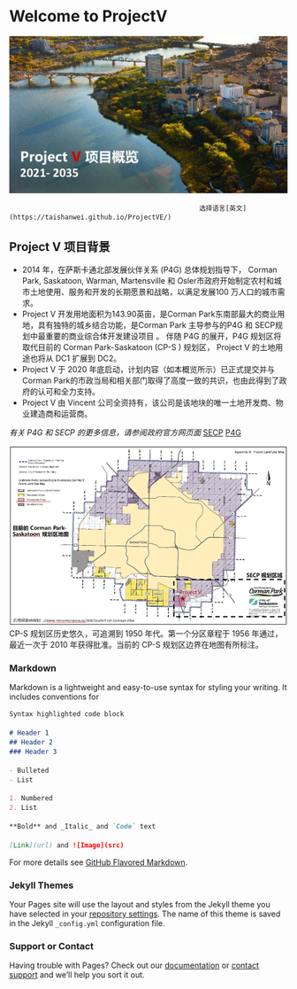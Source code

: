 # Welcome to ProjectV 

![Header](/docs/assets/V1c.PNG)

                                                    选择语言[英文](https://taishanwei.github.io/ProjectVE/) 

## Project V 项目背景

- 2014 年，在萨斯卡通北部发展伙伴关系 (P4G) 总体规划指导下， Corman Park, Saskatoon, Warman, Martensville 和 Osler市政府开始制定农村和城市土地使用、服务和开发的长期愿景和战略，以满足发展100 万人口的城市需求。
- Project V 开发用地面积为143.90英亩，是Corman Park东南部最大的商业用地，具有独特的城乡结合功能，是Corman Park 主导参与的P4G 和 SECP规划中最重要的商业综合体开发建设项目 。 伴随 P4G 的展开，P4G 规划区将取代目前的 Corman Park-Saskatoon (CP-S ) 规划区， Project V 的土地用途也将从 DC1 扩展到 DC2。
- Project V 于 2020 年底启动，计划内容（如本概览所示）已正式提交并与 Corman Park的市政当局和相关部门取得了高度一致的共识，也由此得到了政府的认可和全力支持。
- Project V 由 Vincent 公司全资持有，该公司是该地块的唯一土地开发商、物业建造商和运营商。

_有关 P4G 和 SECP 的更多信息，请参阅政府官方网页面_ 
[SECP](https://www.rmcormanpark.ca/306/South-East-Concept-Plan)
[P4G](https://partnershipforgrowth.ca/about)

![Map](/docs/assets/1C.PNG)
CP-S 规划区历史悠久，可追溯到 1950 年代。第一个分区章程于 1956 年通过，最近一次于 2010 年获得批准。当前的 CP-S 规划区边界在地图有所标注。




### Markdown

Markdown is a lightweight and easy-to-use syntax for styling your writing. It includes conventions for

```markdown
Syntax highlighted code block

# Header 1
## Header 2
### Header 3

- Bulleted
- List

1. Numbered
2. List

**Bold** and _Italic_ and `Code` text

[Link](url) and ![Image](src)
```

For more details see [GitHub Flavored Markdown](https://guides.github.com/features/mastering-markdown/).

### Jekyll Themes

Your Pages site will use the layout and styles from the Jekyll theme you have selected in your [repository settings](https://github.com/Taishanwei/ProjectV/settings/pages). The name of this theme is saved in the Jekyll `_config.yml` configuration file.

### Support or Contact

Having trouble with Pages? Check out our [documentation](https://docs.github.com/categories/github-pages-basics/) or [contact support](https://support.github.com/contact) and we’ll help you sort it out.
